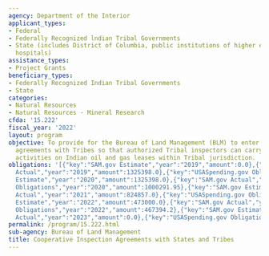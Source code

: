 ```yaml
---
agency: Department of the Interior
applicant_types:
- Federal
- Federally Recognized lndian Tribal Governments
- State (includes District of Columbia, public institutions of higher education and
  hospitals)
assistance_types:
- Project Grants
beneficiary_types:
- Federally Recognized Indian Tribal Governments
- State
categories:
- Natural Resources
- Natural Resources - Mineral Research
cfda: '15.222'
fiscal_year: '2022'
layout: program
objective: To provide for the Bureau of Land Management (BLM) to enter into cooperative
  agreements with Tribes so that authorized Tribal inspectors can carry out inspection
  activities on Indian oil and gas leases within Tribal jurisdiction.
obligations: '[{"key":"SAM.gov Estimate","year":"2019","amount":0.0},{"key":"SAM.gov
  Actual","year":"2019","amount":1325398.0},{"key":"USASpending.gov Obligations","year":"2019","amount":1325398.0},{"key":"SAM.gov
  Estimate","year":"2020","amount":1325398.0},{"key":"SAM.gov Actual","year":"2020","amount":476861.43},{"key":"USASpending.gov
  Obligations","year":"2020","amount":1000291.95},{"key":"SAM.gov Estimate","year":"2021","amount":500000.0},{"key":"SAM.gov
  Actual","year":"2021","amount":824857.0},{"key":"USASpending.gov Obligations","year":"2021","amount":824857.0},{"key":"SAM.gov
  Estimate","year":"2022","amount":473000.0},{"key":"SAM.gov Actual","year":"2022","amount":0.0},{"key":"USASpending.gov
  Obligations","year":"2022","amount":467394.2},{"key":"SAM.gov Estimate","year":"2023","amount":500000.0},{"key":"SAM.gov
  Actual","year":"2023","amount":0.0},{"key":"USASpending.gov Obligations","year":"2023","amount":0.0}]'
permalink: /program/15.222.html
sub-agency: Bureau of Land Management
title: Cooperative Inspection Agreements with States and Tribes
---
```


